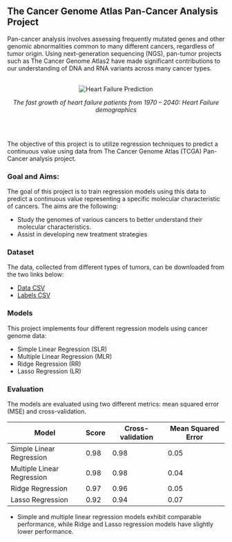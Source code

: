 ## The Cancer Genome Atlas Pan-Cancer Analysis Project

Pan-cancer analysis involves assessing frequently mutated genes and other genomic abnormalities common to many different cancers, regardless of tumor origin. Using next-generation sequencing (NGS), pan-tumor projects such as The Cancer Genome Atlas2 have made significant contributions to our understanding of DNA and RNA variants across many cancer types.
<br><br>
<div align="center">
  <img src="https://drive.google.com/uc?id=1US_p_u7PYNy2Kfbe3GVweEetK2v3oNC5" alt="Heart Failure Prediction">
  <p><em>The fast growth of heart failure patients from 1970 – 2040: Heart Failure demographics</em></p>
</div>
<br><br>

The objective of this project is to utilize regression techniques to predict a continuous value using data from The Cancer Genome Atlas (TCGA) Pan-Cancer analysis project. 

### Goal and Aims:
The goal of this project is to train regression models using this data to predict a continuous value representing a specific molecular characteristic of cancers. The aims are the following:
- Study the genomes of various cancers to better understand their molecular characteristics.
- Assist in developing new treatment strategies


### Dataset
The data, collected from different types of tumors, can be downloaded from the two links below:
- <a href="https://perso.univ-rennes1.fr/valerie.monbet/MachineLearning/TCGA-PANCAN-HiSeq-801x20531/data.csv">Data CSV</a>
- <a href="https://perso.univ-rennes1.fr/valerie.monbet/MachineLearning/TCGA-PANCAN-HiSeq-801x20531/labels.csv">Labels CSV</a>


### Models
This project implements four different regression models using cancer genome data:
- Simple Linear Regression (SLR)
- Multiple Linear Regression (MLR)
- Ridge Regression (RR)
- Lasso Regression (LR)

### Evaluation
The models are evaluated using two different metrics: mean squared error (MSE) and cross-validation. 

| Model                    | Score | Cross-validation | Mean Squared Error                  |
|--------------------------|-------|------------------|-------------------------------------|
| Simple Linear Regression | 0.98  | 0.98             | 0.05                                |
| Multiple Linear Regression | 0.98  | 0.98             | 0.04         |
| Ridge Regression         | 0.97  | 0.96             | 0.05         |
| Lasso Regression         | 0.92  | 0.94             | 0.07         |


- Simple and multiple linear regression models exhibit comparable performance, while Ridge and Lasso regression models have slightly lower performance.
